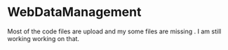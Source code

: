 # WebDataManagement

Most of the code files are upload and my some files are missing .
I am still working working on that.

